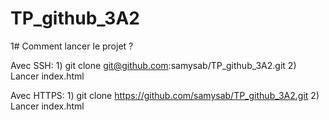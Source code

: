 # TP_github_3A2


1# Comment lancer le projet ?

   Avec SSH:
	1) git clone git@github.com:samysab/TP_github_3A2.git
	2) Lancer index.html

   Avec HTTPS:
	1) git clone https://github.com/samysab/TP_github_3A2.git
	2) Lancer index.html

